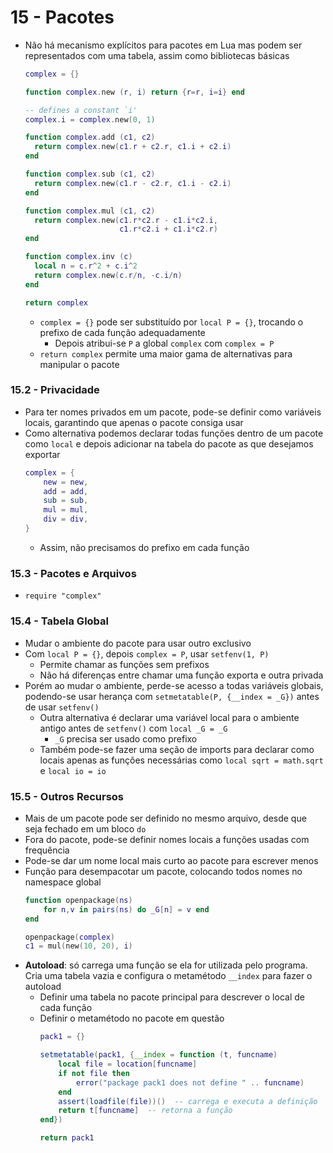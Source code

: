 # 15 - Pacotes
* Não há mecanismo explícitos para pacotes em Lua mas podem ser representados com uma tabela, assim como bibliotecas básicas
    ```lua
    complex = {}
    
    function complex.new (r, i) return {r=r, i=i} end
    
    -- defines a constant `i'
    complex.i = complex.new(0, 1)
    
    function complex.add (c1, c2)
      return complex.new(c1.r + c2.r, c1.i + c2.i)
    end
    
    function complex.sub (c1, c2)
      return complex.new(c1.r - c2.r, c1.i - c2.i)
    end
    
    function complex.mul (c1, c2)
      return complex.new(c1.r*c2.r - c1.i*c2.i,
                         c1.r*c2.i + c1.i*c2.r)
    end
    
    function complex.inv (c)
      local n = c.r^2 + c.i^2
      return complex.new(c.r/n, -c.i/n)
    end
    
    return complex
    ```
    * `complex = {}` pode ser substituído por `local P = {}`, trocando o prefixo de cada função adequadamente
        * Depois atribui-se `P` a global `complex` com `complex = P`
    * `return complex` permite uma maior gama de alternativas para manipular o pacote

### 15.2 - Privacidade
* Para ter nomes privados em um pacote, pode-se definir como variáveis locais, garantindo que apenas o pacote consiga usar
* Como alternativa podemos declarar todas funções dentro de um pacote como `local` e depois adicionar na tabela do pacote as que desejamos exportar
    ```lua
    complex = {
        new = new,
        add = add,
        sub = sub,
        mul = mul,
        div = div,
    }
    ```
    * Assim, não precisamos do prefixo em cada função

### 15.3 - Pacotes e Arquivos
* `require "complex"`

### 15.4 - Tabela Global
* Mudar o ambiente do pacote para usar outro exclusivo
* Com `local P = {}`, depois `complex = P`, usar `setfenv(1, P)`
    * Permite chamar as funções sem prefixos
    * Não há diferenças entre chamar uma função exporta e outra privada
* Porém ao mudar o ambiente, perde-se acesso a todas variáveis globais, podendo-se usar herança com `setmetatable(P, {__index = _G})` antes de usar `setfenv()`
    * Outra alternativa é declarar uma variável local para o ambiente antigo antes de `setfenv()` com `local _G = _G`
        * `_G` precisa ser usado como prefixo
    * Também pode-se fazer uma seção de imports para declarar como locais apenas as funções necessárias como `local sqrt = math.sqrt` e `local io = io`

### 15.5 - Outros Recursos
* Mais de um pacote pode ser definido no mesmo arquivo, desde que seja fechado em um bloco `do`
* Fora do pacote, pode-se definir nomes locais a funções usadas com frequência
* Pode-se dar um nome local mais curto ao pacote para escrever menos
* Função para desempacotar um pacote, colocando todos nomes no namespace global
    ```lua
    function openpackage(ns)
        for n,v in pairs(ns) do _G[n] = v end
    end

    openpackage(complex)
    c1 = mul(new(10, 20), i)
    ```
* **Autoload**: só carrega uma função se ela for utilizada pelo programa. Cria uma tabela vazia e configura o metamétodo `__index` para fazer o autoload
    * Definir uma tabela no pacote principal para descrever o local de cada função
    * Definir o metamétodo no pacote em questão
        ```lua
        pack1 = {}

        setmetatable(pack1, {__index = function (t, funcname)
            local file = location[funcname]
            if not file then
                error("package pack1 does not define " .. funcname)
            end
            assert(loadfile(file))()  -- carrega e executa a definição
            return t[funcname]  -- retorna a função
        end})

        return pack1